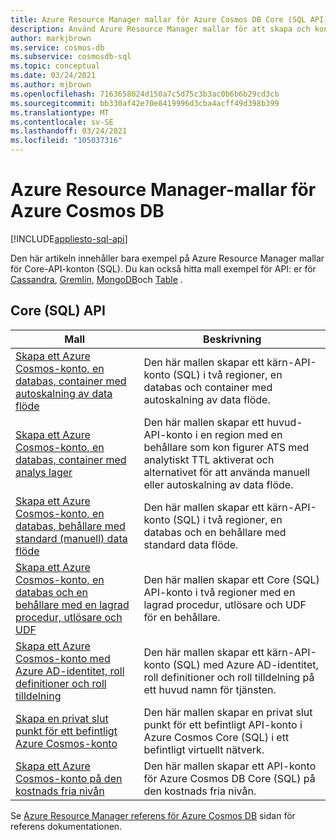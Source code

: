 ```yaml
---
title: Azure Resource Manager mallar för Azure Cosmos DB Core (SQL API)
description: Använd Azure Resource Manager mallar för att skapa och konfigurera Azure Cosmos DB.
author: markjbrown
ms.service: cosmos-db
ms.subservice: cosmosdb-sql
ms.topic: conceptual
ms.date: 03/24/2021
ms.author: mjbrown
ms.openlocfilehash: 7163658024d150a7c5d75c3b3ac0b6b6b29cd3cb
ms.sourcegitcommit: bb330af42e70e8419996d3cba4acff49d398b399
ms.translationtype: MT
ms.contentlocale: sv-SE
ms.lasthandoff: 03/24/2021
ms.locfileid: "105037316"
---
```

# <a name="azure-resource-manager-templates-for-azure-cosmos-db"></a>Azure Resource Manager-mallar för Azure Cosmos DB
[!INCLUDE[appliesto-sql-api](includes/appliesto-sql-api.md)]

Den här artikeln innehåller bara exempel på Azure Resource Manager mallar för Core-API-konton (SQL). Du kan också hitta mall exempel för API: er för [Cassandra](templates-samples-cassandra.md), [Gremlin](templates-samples-gremlin.md), [MongoDB](templates-samples-mongodb.md)och [Table](templates-samples-table.md) .

## <a name="core-sql-api"></a>Core (SQL) API

|**Mall**|**Beskrivning**|
|---|---|
|[Skapa ett Azure Cosmos-konto, en databas, container med autoskalning av data flöde](manage-with-templates.md#create-autoscale) | Den här mallen skapar ett kärn-API-konto (SQL) i två regioner, en databas och container med autoskalning av data flöde. |
|[Skapa ett Azure Cosmos-konto, en databas, container med analys lager](manage-with-templates.md#create-analytical-store) | Den här mallen skapar ett huvud-API-konto i en region med en behållare som kon figurer ATS med analytiskt TTL aktiverat och alternativet för att använda manuell eller autoskalning av data flöde. |
|[Skapa ett Azure Cosmos-konto, en databas, behållare med standard (manuell) data flöde](manage-with-templates.md#create-manual) | Den här mallen skapar ett kärn-API-konto (SQL) i två regioner, en databas och en behållare med standard data flöde. |
|[Skapa ett Azure Cosmos-konto, en databas och en behållare med en lagrad procedur, utlösare och UDF](manage-with-templates.md#create-sproc) | Den här mallen skapar ett Core (SQL) API-konto i två regioner med en lagrad procedur, utlösare och UDF för en behållare. |
|[Skapa ett Azure Cosmos-konto med Azure AD-identitet, roll definitioner och roll tilldelning](manage-with-templates.md#create-rbac) | Den här mallen skapar ett kärn-API-konto (SQL) med Azure AD-identitet, roll definitioner och roll tilldelning på ett huvud namn för tjänsten. |
|[Skapa en privat slut punkt för ett befintligt Azure Cosmos-konto](how-to-configure-private-endpoints.md#create-a-private-endpoint-by-using-a-resource-manager-template) |  Den här mallen skapar en privat slut punkt för ett befintligt API-konto i Azure Cosmos Core (SQL) i ett befintligt virtuellt nätverk. |
|[Skapa ett Azure Cosmos-konto på den kostnads fria nivån](manage-with-templates.md#free-tier) |  Den här mallen skapar ett API-konto för Azure Cosmos DB Core (SQL) på den kostnads fria nivån. |

Se [Azure Resource Manager referens för Azure Cosmos DB](/azure/templates/microsoft.documentdb/allversions) sidan för referens dokumentationen.
